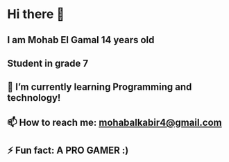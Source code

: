 # Hi there 👋
## I am Mohab El Gamal 14 years old 
Student in grade 7 
---
🌱 I’m currently learning Programming and technology!
---
📫 How to reach me: mohabalkabir4@gmail.com
---
⚡ Fun fact: A PRO GAMER :)
---


<!--
**Light-Fliker/Light-Fliker** is a ✨ _special_ ✨ repository because its `README.md` (this file) appears on your GitHub profile.

Here are some ideas to get you started:

- 🔭 I’m currently working on ...
- 🌱 I’m currently learning ...
- 👯 I’m looking to collaborate on ...
- 🤔 I’m looking for help with ...
- 💬 Ask me about ...
- 📫 How to reach me: ...
- 😄 Pronouns: ...
- ⚡ Fun fact: ...
-->
